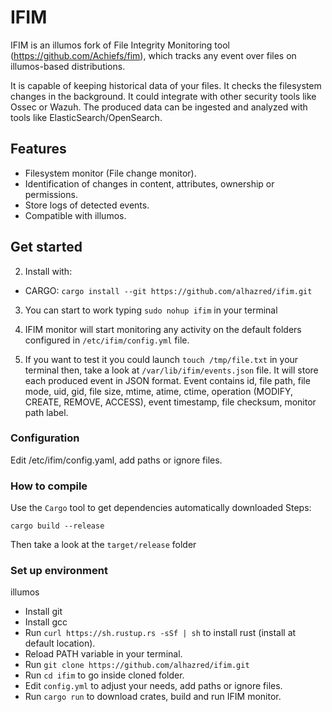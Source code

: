 # IFIM

IFIM is an illumos fork of File Integrity Monitoring tool (https://github.com/Achiefs/fim), which tracks any event over files on illumos-based distributions.

It is capable of keeping historical data of your files. It checks the filesystem changes in the background.
It could integrate with other security tools like Ossec or Wazuh.
The produced data can be ingested and analyzed with tools like ElasticSearch/OpenSearch.

## Features
- Filesystem monitor (File change monitor).
- Identification of changes in content, attributes, ownership or permissions.
- Store logs of detected events.
- Compatible with illumos.

## Get started
2. Install with:
  - CARGO: `cargo install --git https://github.com/alhazred/ifim.git`

3. You can start to work typing `sudo nohup ifim` in your terminal
4. IFIM monitor will start monitoring any activity on the default folders configured in `/etc/ifim/config.yml` file.

5. If you want to test it you could launch `touch /tmp/file.txt` in your terminal then, take a look at `/var/lib/ifim/events.json` file. It will store each produced event in JSON format.
   Event contains id, file path, file mode, uid, gid, file size, mtime, atime, ctime, operation (MODIFY, CREATE, REMOVE, ACCESS), event timestamp, file checksum, monitor path label.

### Configuration
Edit /etc/ifim/config.yaml, add paths or ignore files.

### How to compile
Use the `Cargo` tool to get dependencies automatically downloaded
Steps:
```
cargo build --release
```
Then take a look at the `target/release` folder

### Set up environment
illumos
- Install git
- Install gcc
- Run `curl https://sh.rustup.rs -sSf | sh` to install rust (install at default location).
- Reload PATH variable in your terminal.
- Run `git clone https://github.com/alhazred/ifim.git`
- Run `cd ifim` to go inside cloned folder.
- Edit `config.yml` to adjust your needs, add paths or ignore files.
- Run `cargo run` to download crates, build and run IFIM monitor.


